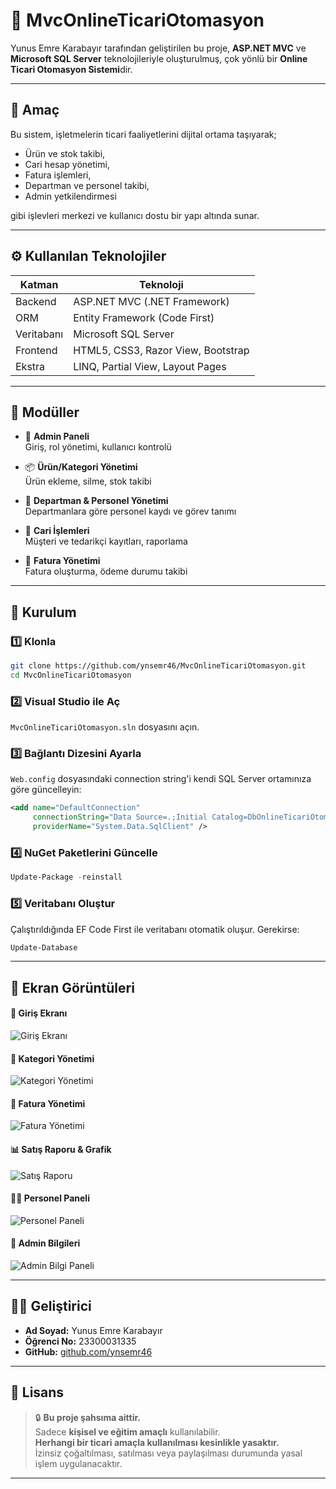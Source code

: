 
# 🧾 MvcOnlineTicariOtomasyon

Yunus Emre Karabayır tarafından geliştirilen bu proje, **ASP.NET MVC** ve **Microsoft SQL Server** teknolojileriyle oluşturulmuş, çok yönlü bir **Online Ticari Otomasyon Sistemi**dir.

---

## 🎯 Amaç

Bu sistem, işletmelerin ticari faaliyetlerini dijital ortama taşıyarak;

- Ürün ve stok takibi,
- Cari hesap yönetimi,
- Fatura işlemleri,
- Departman ve personel takibi,
- Admin yetkilendirmesi

gibi işlevleri merkezi ve kullanıcı dostu bir yapı altında sunar.

---

## ⚙️ Kullanılan Teknolojiler

| Katman     | Teknoloji                        |
|------------|----------------------------------|
| Backend    | ASP.NET MVC (.NET Framework)     |
| ORM        | Entity Framework (Code First)    |
| Veritabanı | Microsoft SQL Server             |
| Frontend   | HTML5, CSS3, Razor View, Bootstrap |
| Ekstra     | LINQ, Partial View, Layout Pages |

---

## 🧩 Modüller

- 🔐 **Admin Paneli**  
  Giriş, rol yönetimi, kullanıcı kontrolü

- 📦 **Ürün/Kategori Yönetimi**  
  Ürün ekleme, silme, stok takibi

- 🏢 **Departman & Personel Yönetimi**  
  Departmanlara göre personel kaydı ve görev tanımı

- 👥 **Cari İşlemleri**  
  Müşteri ve tedarikçi kayıtları, raporlama

- 🧾 **Fatura Yönetimi**  
  Fatura oluşturma, ödeme durumu takibi

---

## 🚀 Kurulum

### 1️⃣ Klonla

```bash
git clone https://github.com/ynsemr46/MvcOnlineTicariOtomasyon.git
cd MvcOnlineTicariOtomasyon
```

### 2️⃣ Visual Studio ile Aç

`MvcOnlineTicariOtomasyon.sln` dosyasını açın.

### 3️⃣ Bağlantı Dizesini Ayarla

`Web.config` dosyasındaki connection string'i kendi SQL Server ortamınıza göre güncelleyin:

```xml
<add name="DefaultConnection" 
     connectionString="Data Source=.;Initial Catalog=DbOnlineTicariOtomasyon;Integrated Security=True" 
     providerName="System.Data.SqlClient" />
```

### 4️⃣ NuGet Paketlerini Güncelle

```powershell
Update-Package -reinstall
```

### 5️⃣ Veritabanı Oluştur

Çalıştırıldığında EF Code First ile veritabanı otomatik oluşur. Gerekirse:

```powershell
Update-Database
```

---

## 📸 Ekran Görüntüleri

#### 🔐 Giriş Ekranı

![Giriş Ekranı](https://github.com/user-attachments/assets/d9d7a726-9554-4b67-891b-7a35b9053bae)

#### 📂 Kategori Yönetimi

![Kategori Yönetimi](https://github.com/user-attachments/assets/d1472947-7e9f-41e7-a1d1-eaa97076816f)

#### 🧾 Fatura Yönetimi

![Fatura Yönetimi](https://github.com/user-attachments/assets/9acfa433-d0b6-47b9-b5fe-894248dc02b3)

#### 📊 Satış Raporu & Grafik

![Satış Raporu](https://github.com/user-attachments/assets/a6a1fef1-b9b8-45e6-8d5c-7faf19dc00ca)

#### 🧑‍💼 Personel Paneli

![Personel Paneli](https://github.com/user-attachments/assets/6cf5a6f4-ead5-447b-8786-dc671b5110e7)

#### 👤 Admin Bilgileri

![Admin Bilgi Paneli](https://github.com/user-attachments/assets/2698ac93-2916-40b6-a5b4-00d42c430316)

---

## 👨‍💻 Geliştirici

- **Ad Soyad:** Yunus Emre Karabayır  
- **Öğrenci No:** 23300031335  
- **GitHub:** [github.com/ynsemr46](https://github.com/ynsemr46)

---

## 📄 Lisans

> 🔒 **Bu proje şahsıma aittir.**  
> Sadece **kişisel ve eğitim amaçlı** kullanılabilir.  
> **Herhangi bir ticari amaçla kullanılması kesinlikle yasaktır.**  
> İzinsiz çoğaltılması, satılması veya paylaşılması durumunda yasal işlem uygulanacaktır.

---
